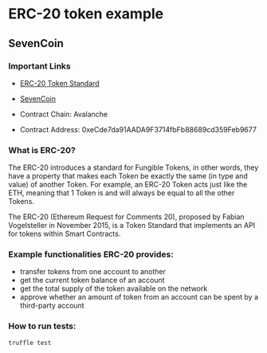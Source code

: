 # ERC-20 token example

## SevenCoin

### Important Links

- [ERC-20 Token Standard](https://ethereum.org/en/developers/docs/standards/tokens/erc-20/)
- [SevenCoin](https://snowtrace.io/token/0xeCde7da91AADA9F3714fbFb88689cd359Feb9677)

- Contract Chain: Avalanche
- Contract Address: 0xeCde7da91AADA9F3714fbFb88689cd359Feb9677

### What is ERC-20?

The ERC-20 introduces a standard for Fungible Tokens, in other words, they have a property that makes each Token be exactly the same (in type and value) of another Token. For example, an ERC-20 Token acts just like the ETH, meaning that 1 Token is and will always be equal to all the other Tokens.

The ERC-20 (Ethereum Request for Comments 20), proposed by Fabian Vogelsteller in November 2015, is a Token Standard that implements an API for tokens within Smart Contracts.

### Example functionalities ERC-20 provides:

- transfer tokens from one account to another
- get the current token balance of an account
- get the total supply of the token available on the network
- approve whether an amount of token from an account can be spent by a third-party account

### How to run tests:

```
truffle test
```
